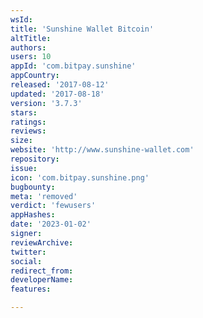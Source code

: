 ```yaml
---
wsId: 
title: 'Sunshine Wallet Bitcoin'
altTitle: 
authors: 
users: 10
appId: 'com.bitpay.sunshine'
appCountry: 
released: '2017-08-12'
updated: '2017-08-18'
version: '3.7.3'
stars: 
ratings: 
reviews: 
size: 
website: 'http://www.sunshine-wallet.com'
repository: 
issue: 
icon: 'com.bitpay.sunshine.png'
bugbounty: 
meta: 'removed'
verdict: 'fewusers'
appHashes: 
date: '2023-01-02'
signer: 
reviewArchive: 
twitter: 
social: 
redirect_from: 
developerName: 
features: 

---
```


